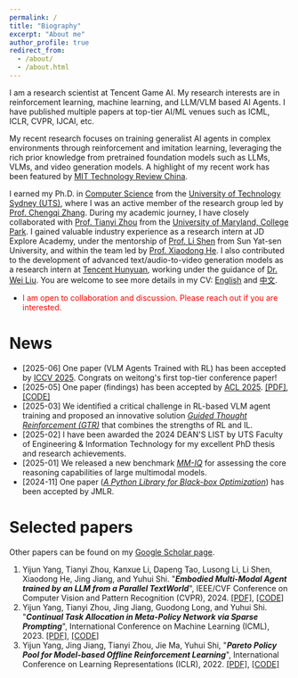 ```yaml
---
permalink: /
title: "Biography"
excerpt: "About me"
author_profile: true
redirect_from: 
  - /about/
  - /about.html
---
```


I am a research scientist at Tencent Game AI. My research interests are in reinforcement learning, machine learning, and LLM/VLM based AI Agents. I have published multiple papers at top-tier AI/ML venues such as ICML, ICLR, CVPR, IJCAI, etc.

My recent research focuses on training generalist AI agents in complex environments through reinforcement and imitation learning, leveraging the rich prior knowledge from pretrained foundation models such as LLMs, VLMs, and video generation models. A highlight of my recent work has been featured by [MIT Technology Review China](https://www.mittrchina.com/news/detail/13249).

I earned my Ph.D. in [Computer Science](https://www.uts.edu.au/about/faculty-engineering-and-information-technology/computer-science) from the [University of Technology Sydney (UTS)](https://www.uts.edu.au/), where I was an active member of the research group led by [Prof. Chengqi Zhang](https://profiles.uts.edu.au/Chengqi.Zhang). During my academic journey, I have closely collaborated with [Prof. Tianyi Zhou](https://tianyizhou.github.io/) from the [University of Maryland, College Park](https://www.umd.edu/). 
I gained valuable industry experience as a research intern at JD Explore Academy, under the mentorship of [Prof. Li Shen](https://sites.google.com/site/mathshenli/home) from Sun Yat-sen University, and within the team led by [Prof. Xiaodong He](https://scholar.google.com/citations?user=W5WbqgoAAAAJ&hl=en). I also contributed to the development of advanced text/audio-to-video generation models as a research intern at [Tencent Hunyuan](https://hunyuan.tencent.com/), working under the guidance of [Dr. Wei Liu](https://scholar.google.com/citations?user=AjxoEpIAAAAJ&hl=en). You are welcome to see more details in my CV: [English](../assets/cv_yijun.pdf) and [中文](../assets/杨一君-cv-含联系信息.pdf).

- <font color=red> I am open to collaboration and discussion. Please reach out if you are interested. </font>

News
=======
- [2025-06] One paper (VLM Agents Trained with RL) has been accepted by [ICCV 2025](https://iccv.thecvf.com/). Congrats on weitong's first top-tier conference paper!
- [2025-05] One paper (findings) has been accepted by [ACL 2025](https://2025.aclweb.org/). [[PDF]](https://www.arxiv.org/abs/2506.07390), [[CODE]](https://github.com/Xin-Cheng-Wen/PO4Vul)
- [2025-03] We identified a critical challenge in RL-based VLM agent training and proposed an innovative solution [*Guided Thought Reinforcement (GTR)*](https://arxiv.org/abs/2503.08525) that combines the strengths of RL and IL.
- [2025-02] I have been awarded the 2024 DEAN'S LIST by UTS Faculty of Engineering & Information Technology for my excellent PhD thesis and research achievements.
- [2025-01] We released a new benchmark [*MM-IQ*](https://acechq.github.io/MMIQ-benchmark/) for assessing the core reasoning capabilities of large multimodal models.
- [2024-11] One paper ([*A Python Library for Black-box Optimization*](https://jmlr.org/papers/v25/23-0386.html)) has been accepted by JMLR.

Selected papers
=======

Other papers can be found on my [Google Scholar page](https://scholar.google.com/citations?user=X0quXnsAAAAJ&hl=en).

1. Yijun Yang, Tianyi Zhou, Kanxue Li, Dapeng Tao, Lusong Li, Li Shen, Xiaodong He, Jing Jiang, and Yuhui Shi. "***Embodied Multi-Modal Agent trained by an LLM from a Parallel TextWorld***", IEEE/CVF Conference on Computer Vision and Pattern Recognition (CVPR), 2024. [[PDF]](https://arxiv.org/pdf/2311.16714), [[CODE]](https://github.com/stevenyangyj/Emma-Alfworld)
1. Yijun Yang, Tianyi Zhou, Jing Jiang, Guodong Long, and Yuhui Shi. "***Continual Task Allocation in Meta-Policy Network via Sparse Prompting***", International Conference on Machine Learning (ICML), 2023. [[PDF]](https://arxiv.org/pdf/2305.18444.pdf), [[CODE]](https://github.com/stevenyangyj/CoTASP)
1. Yijun Yang, Jing Jiang, Tianyi Zhou, Jie Ma, Yuhui Shi, "***Pareto Policy Pool for Model-based Offline Reinforcement Learning***", International Conference on Learning Representations (ICLR), 2022. [[PDF]](https://openreview.net/pdf?id=OqcZu8JIIzS), [[CODE]](https://github.com/stevenyangyj/P3)
